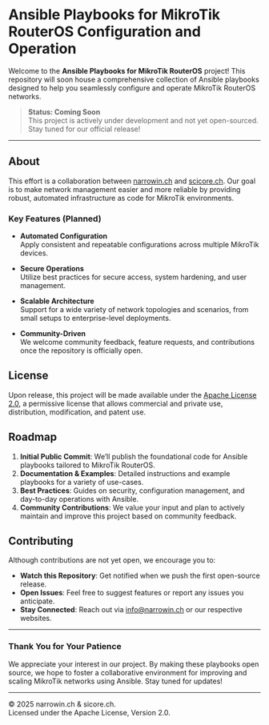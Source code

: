 # Ansible Playbooks for MikroTik RouterOS Configuration and Operation

Welcome to the **Ansible Playbooks for MikroTik RouterOS** project! This repository will soon house a comprehensive collection of Ansible playbooks designed to help you seamlessly configure and operate MikroTik RouterOS networks.

> **Status: Coming Soon**  
> This project is actively under development and not yet open-sourced. Stay tuned for our official release!

---

## About

This effort is a collaboration between [narrowin.ch](https://narrowin.ch) and [scicore.ch](https://scicore.ch). Our goal is to make network management easier and more reliable by providing robust, automated infrastructure as code for MikroTik environments.

### Key Features (Planned)

- **Automated Configuration**  
  Apply consistent and repeatable configurations across multiple MikroTik devices.
  
- **Secure Operations**  
  Utilize best practices for secure access, system hardening, and user management.
  
- **Scalable Architecture**  
  Support for a wide variety of network topologies and scenarios, from small setups to enterprise-level deployments.

- **Community-Driven**  
  We welcome community feedback, feature requests, and contributions once the repository is officially open.

## License

Upon release, this project will be made available under the [Apache License 2.0](LICENSE), a permissive license that allows commercial and private use, distribution, modification, and patent use.

## Roadmap

1. **Initial Public Commit**: We’ll publish the foundational code for Ansible playbooks tailored to MikroTik RouterOS.
2. **Documentation & Examples**: Detailed instructions and example playbooks for a variety of use-cases.
3. **Best Practices**: Guides on security, configuration management, and day-to-day operations with Ansible.
4. **Community Contributions**: We value your input and plan to actively maintain and improve this project based on community feedback.

## Contributing

Although contributions are not yet open, we encourage you to:
- **Watch this Repository**: Get notified when we push the first open-source release.
- **Open Issues**: Feel free to suggest features or report any issues you anticipate.
- **Stay Connected**: Reach out via [info@narrowin.ch](mailto:info@narrowin.ch) or our respective websites.

---

### Thank You for Your Patience

We appreciate your interest in our project. By making these playbooks open source, we hope to foster a collaborative environment for improving and scaling MikroTik networks using Ansible. Stay tuned for updates!

---
© 2025 narrowin.ch & sicore.ch.  
Licensed under the Apache License, Version 2.0.

